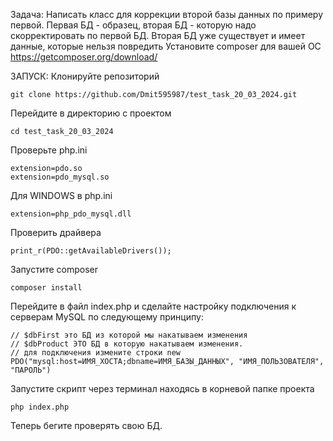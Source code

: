 Задача: Написать класс для коррекции второй бaзы данных по примеру первой. Первая БД - образец, вторая БД - которую надо скорректировать по первой БД.  Вторая БД уже существует и имеет данные, которые нельзя повредить 
Установите composer для вашей ОС https://getcomposer.org/download/

ЗАПУСК:
Клонируйте репозиторий 
```
git clone https://github.com/Dmit595987/test_task_20_03_2024.git
```
Перейдите в директорию с проектом
```
cd test_task_20_03_2024
```

Проверьте php.ini
```
extension=pdo.so
extension=pdo_mysql.so
```

Для WINDOWS в php.ini
```
extension=php_pdo_mysql.dll
```
Проверить драйвера
```
print_r(PDO::getAvailableDrivers());
```

Запустите composer 
```
composer install
```

Перейдите в файл index.php и сделайте настройку подключения к серверам MySQL по следующему принципу:
```
// $dbFirst это БД из которой мы накатываем изменения
// $dbProduct ЭТО БД в которую накатываем изменения.
// для подключения измените строки new PDO("mysql:host=ИМЯ_ХОСТА;dbname=ИМЯ_БАЗЫ_ДАННЫХ", "ИМЯ_ПОЛЬЗОВАТЕЛЯ", "ПАРОЛЬ")
```

Запустите скрипт через терминал находясь в корневой папке проекта
```
php index.php
```

Теперь бегите проверять свою БД.
